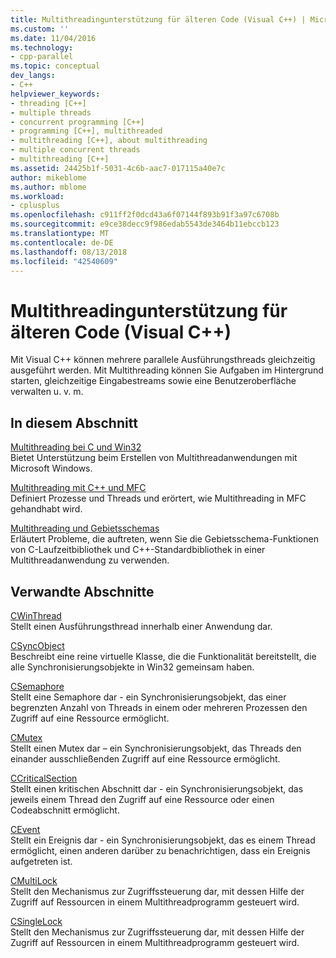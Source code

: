 ```yaml
---
title: Multithreadingunterstützung für älteren Code (Visual C++) | Microsoft-Dokumentation
ms.custom: ''
ms.date: 11/04/2016
ms.technology:
- cpp-parallel
ms.topic: conceptual
dev_langs:
- C++
helpviewer_keywords:
- threading [C++]
- multiple threads
- concurrent programming [C++]
- programming [C++], multithreaded
- multithreading [C++], about multithreading
- multiple concurrent threads
- multithreading [C++]
ms.assetid: 24425b1f-5031-4c6b-aac7-017115a40e7c
author: mikeblome
ms.author: mblome
ms.workload:
- cplusplus
ms.openlocfilehash: c911ff2f0dcd43a6f07144f893b91f3a97c6708b
ms.sourcegitcommit: e9ce38decc9f986edab5543de3464b11ebccb123
ms.translationtype: MT
ms.contentlocale: de-DE
ms.lasthandoff: 08/13/2018
ms.locfileid: "42540609"
---
```

# <a name="multithreading-support-for-older-code-visual-c"></a>Multithreadingunterstützung für älteren Code (Visual C++)
Mit Visual C++ können mehrere parallele Ausführungsthreads gleichzeitig ausgeführt werden. Mit Multithreading können Sie Aufgaben im Hintergrund starten, gleichzeitige Eingabestreams sowie eine Benutzeroberfläche verwalten u. v. m.  
  
## <a name="in-this-section"></a>In diesem Abschnitt  
 
[Multithreading bei C und Win32](../parallel/multithreading-with-c-and-win32.md)  
Bietet Unterstützung beim Erstellen von Multithreadanwendungen mit Microsoft Windows.  
  
[Multithreading mit C++ und MFC](../parallel/multithreading-with-cpp-and-mfc.md)  
Definiert Prozesse und Threads und erörtert, wie Multithreading in MFC gehandhabt wird.  
  
[Multithreading und Gebietsschemas](../parallel/multithreading-and-locales.md)  
Erläutert Probleme, die auftreten, wenn Sie die Gebietsschema-Funktionen von C-Laufzeitbibliothek und C++-Standardbibliothek in einer Multithreadanwendung zu verwenden.  
  
## <a name="related-sections"></a>Verwandte Abschnitte  
 
[CWinThread](../mfc/reference/cwinthread-class.md)  
Stellt einen Ausführungsthread innerhalb einer Anwendung dar.  
  
[CSyncObject](../mfc/reference/csyncobject-class.md)  
Beschreibt eine reine virtuelle Klasse, die die Funktionalität bereitstellt, die alle Synchronisierungsobjekte in Win32 gemeinsam haben.  
  
[CSemaphore](../mfc/reference/csemaphore-class.md)  
Stellt eine Semaphore dar - ein Synchronisierungsobjekt, das einer begrenzten Anzahl von Threads in einem oder mehreren Prozessen den Zugriff auf eine Ressource ermöglicht.  
  
[CMutex](../mfc/reference/cmutex-class.md)  
Stellt einen Mutex dar – ein Synchronisierungsobjekt, das Threads den einander ausschließenden Zugriff auf eine Ressource ermöglicht.  
  
[CCriticalSection](../mfc/reference/ccriticalsection-class.md)  
Stellt einen kritischen Abschnitt dar - ein Synchronisierungsobjekt, das jeweils einem Thread den Zugriff auf eine Ressource oder einen Codeabschnitt ermöglicht.  
  
[CEvent](../mfc/reference/cevent-class.md)  
Stellt ein Ereignis dar - ein Synchronisierungsobjekt, das es einem Thread ermöglicht, einen anderen darüber zu benachrichtigen, dass ein Ereignis aufgetreten ist.  
  
[CMultiLock](../mfc/reference/cmultilock-class.md)  
Stellt den Mechanismus zur Zugriffssteuerung dar, mit dessen Hilfe der Zugriff auf Ressourcen in einem Multithreadprogramm gesteuert wird.  
  
[CSingleLock](../mfc/reference/csinglelock-class.md)  
Stellt den Mechanismus zur Zugriffssteuerung dar, mit dessen Hilfe der Zugriff auf Ressourcen in einem Multithreadprogramm gesteuert wird.  